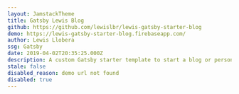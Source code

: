 ```yaml
---
layout: JamstackTheme
title: Gatsby Lewis Blog
github: https://github.com/lewislbr/lewis-gatsby-starter-blog
demo: https://lewis-gatsby-starter-blog.firebaseapp.com/
author: Lewis Llobera
ssg: Gatsby
date: 2019-04-02T20:35:25.000Z
description: A custom Gatsby starter template to start a blog or personal website.
stale: false
disabled_reason: demo url not found
disabled: true
---
```

